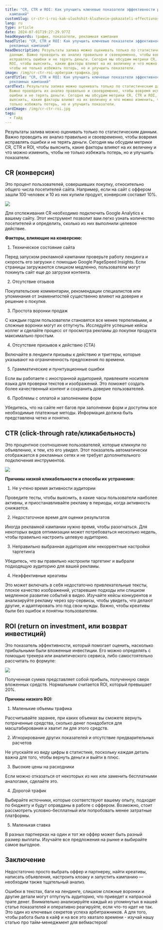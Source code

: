 ```yaml
---
title: "CR, CTR и ROI: Как улучшить ключевые показатели эффективности рекламных
  кампаний"
customSlug: cr-ctr-i-roi-kak-uluchshit-kluzhevie-pokazateli-effectivnosti-reklamnyh-kampanii
lang: ru
type: article
date: 2024-07-01T19:27:29.977Z
headKeywords: трафик, показатели, рекламная кампания
headTitle: "CR, CTR и ROI: Как улучшить ключевые показатели эффективности
  рекламных кампаний"
headDescription: Результаты залива можно оценивать только по статистическим
  данным. Важно проводить их анализ правильно и своевременно, чтобы вовремя
  исправлять ошибки и не терять деньги. Сегодня мы обсудим метрики CR, CTR и
  ROI, чтобы выяснить, какие факторы влияют на их величину и что можно изменить,
  чтобы не только избежать потерь, но и улучшить показатели.
image: /img/cr-ctr-roi-арбитраж-трафика.jpg
cardTitle: "CR, CTR и ROI: Как улучшить ключевые показатели эффективности
  рекламных кампаний"
cardText: Результаты залива можно оценивать только по статистическим данным.
  Важно проводить их анализ правильно и своевременно, чтобы вовремя исправлять
  ошибки и не терять деньги. Сегодня мы обсудим метрики CR, CTR и ROI, чтобы
  выяснить, какие факторы влияют на их величину и что можно изменить, чтобы не
  только избежать потерь, но и улучшить показатели.
cardImage: /img/сr-ctr-roi.jpg
tags:
  - Гайд
---
```

Результаты залива можно оценивать только по статистическим данным. Важно проводить их анализ правильно и своевременно, чтобы вовремя исправлять ошибки и не терять деньги. Сегодня мы обсудим метрики CR, CTR и ROI, чтобы выяснить, какие факторы влияют на их величину и что можно изменить, чтобы не только избежать потерь, но и улучшить показатели.

## CR (конверсия)

Это процент пользователей, совершивших покупку, относительно общего числа посетителей сайта. Например, если на сайт с оффером зашли 100 человек и 10 из них купили продукт, конверсия составит 10%.

![](https://lh7-us.googleusercontent.com/docsz/AD_4nXdimAWFJz_auQnDNdRzbXkx6fK_0W1cmYEno8UvzhTXODa8PESdGjaoJhLNJHQAbvQMsxhJX_sMSP77Qtv4Els7WxCVQ-0Jwor7UYoJcI3OalZWz85h6Ox2YHT_8VoEpcbyq8wq_4MjstL8I7foQQ?key=D5gJn3IVnR0J74wVS5ZCHw)

Для отслеживания CR необходимо подключить Google Analytics к вашему сайту. Этот инструмент позволит вам легко узнать количество посетителей и определить, сколько из них выполнили целевое действие.

**Факторы, влияющие на конверсию:**

1. Техническое состояние сайта

Перед запуском рекламной кампании проверьте работу лендинга и скорость его загрузки с помощью Google PageSpeed Insights. Если страницы загружаются слишком медленно, пользователи могут покинуть сайт еще до загрузки контента.

2. Отсутствие отзывов

Покупательские комментарии, рекомендации специалистов или упоминания от знаменитостей существенно влияют на доверие и решение о покупке.

3. Простота воронки продаж

С каждым годом пользователи становятся все менее терпеливыми, и сложные воронки могут их отпугнуть. Исследуйте успешные кейсы коллег и сделайте процесс от просмотра рекламы до покупки продукта максимально простым.

4. Отсутствие призывов к действию (CTA)

Включайте в лендинги призывы к действию и триггеры, которые указывают на ограниченность предложения по времени.

5. Грамматические и пунктуационные ошибки

Если вы работаете с иностранной аудиторией, привлеките носителя языка для проверки текстов и изображений. Это поможет создать более качественный контент и сохранить доверие пользователей.

6. Проблемы с оплатой и заполнением форм

Убедитесь, что на сайте нет багов при заполнении форм и доступны все необходимые платежные методы. Информация должна быть представлена четко и понятно.

## CTR (click-through rate/кликабельность)

Это процентное соотношение пользователей, которые кликнули по объявлению, к тем, кто его увидел. Этот показатель автоматически отображается в рекламных сетях и не требует дополнительного подключения инструментов.

![](https://lh7-us.googleusercontent.com/docsz/AD_4nXcsyKPZp710jI6O-trm6f3uYT6YbstrUJ6JjZrAlGLSsm-PQ2cYR_CC7DH8KpwBf91pyD5PTJD1ZGFXhNUWtprefVm_4sRu7KPZ9vhtNjFx-zk1CoEMHe91HrCpReT6YcxCoAyOavqzz9A6zwq2jQ?key=D5gJn3IVnR0J74wVS5ZCHw)

**Причины низкой кликабельности и способы их устранения:**

1. Не учтено время активности аудитории

Проведите тесты, чтобы выяснить, в какие часы пользователи наиболее активны, и приостанавливайте рекламу в периоды, когда активность снижается.

2. Недостаточное время для оценки результатов

Иногда рекламной кампании нужно время, чтобы разогнаться. Для некоторых видов оптимизации может потребоваться несколько недель, чтобы правильно настроить целевую аудиторию.

3. Неправильно выбранная аудитория или некорректные настройки таргетинга

Убедитесь, что вы правильно настроили таргетинг и выбрали подходящую аудиторию для вашей рекламы.

4. Неэффективные креативы

Это может включать в себя недостаточно привлекательные тексты, плохое качество изображений, устаревшие подходы или слишком медленное развитие событий в видео. Изучайте кейсы конкурентов и анализируйте рекламу через spy-сервисы, чтобы увидеть, что делают другие, и адаптировать это под свои нужды. Важно, чтобы креативы были без ошибок и понятны пользователям.

## ROI (return on investment, или возврат инвестиций)

Это показатель эффективности, который помогает оценить, насколько прибыльными были вложенные инвестиции. Его можно определять с помощью трекера или аналитического сервиса, либо самостоятельно рассчитать по формуле:

![](https://lh7-us.googleusercontent.com/docsz/AD_4nXd6w3eD5UU4zRVsu51WS53lKWrjVr7mDSYvQ7TSI0J0vY69YZqioRsxT6e15tmSU3QcTLZyv0hPAMykpQO36vkmH6SAdiB_6dyMfQJBugXO6essKHoJC6Eesq89PKaiz2lFb-soxUZ-VXuQAINUDw?key=D5gJn3IVnR0J74wVS5ZCHw)

Полученная сумма представляет собой прибыль, полученную сверх вложенных средств. Нормальным считается ROI, который превышает 20%.

**Причины низкого ROI:**

1. Маленькие объемы трафика

Рассчитывайте заранее, при каких объемах вы сможете вернуть потраченные средства, сколько денег понадобится для масштабирования и хватит ли для этого средств.

2. Игнорирование других показателей и отсутствие предварительных расчетов

Не упускайте из виду цифры в статистике, поскольку каждая деталь важна для того, чтобы вернуть деньги и выйти в плюс.

3. Высокие цены на расходники

Если можно отказаться от некоторых из них или заменить бесплатными аналогами, сделайте это.

4. Дорогой трафик

Выбирайте источники, которые соответствуют вашему опыту, подходят по бюджету и будут оправданы в работе с оффером. Возможно, стоит рассмотреть условно-бесплатный или попробовать менее затратные платформы.

5. Маленькая ставка

В разных партнерках на один и тот же оффер может быть разный размер выплаты. Изучайте все предложения на рынке и выбирайте самое выгодное.

## Заключение

Недостаточно просто выбрать оффер и партнереу, найти креативы, написать объявления, настроить клоаку и запустить кампанию — необходим также тщательный анализ.

Ошибки в текстах, баги на лендинге, слишком сложные воронки и другие детали могут отпугнуть аудиторию, что приведет к напрасной трате денег. Внимательно анализируйте каждый из упомянутых в нашей статье показателей и оперативно реагируйте, если что-то идет не так. Это один из ключевых секретов успеха арбитражников. А для того, чтобы работа была в кайф и на все это хватало времени - изучай нашу статью про тайм-менеджмент для вебмастеров!